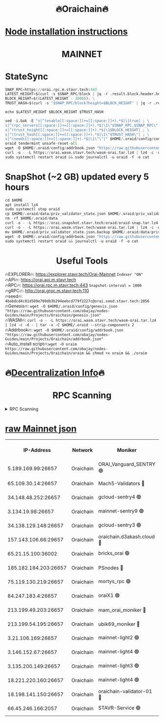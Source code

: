 <h1 align="center"> 🔥Oraichain🔥</h1>

[Node installation instructions](https://github.com/obajay/nodes-Guides/tree/main/Projects/Oraichain)
=
<h1 align="center"> MAINNET</h1>

# StateSync
```python
SNAP_RPC=https://orai.rpc.m.stavr.tech:443
LATEST_HEIGHT=$(curl -s $SNAP_RPC/block | jq -r .result.block.header.height); \
BLOCK_HEIGHT=$((LATEST_HEIGHT - 1000)); \
TRUST_HASH=$(curl -s "$SNAP_RPC/block?height=$BLOCK_HEIGHT" | jq -r .result.block_id.hash)

echo $LATEST_HEIGHT $BLOCK_HEIGHT $TRUST_HASH

sed -i.bak -E "s|^(enable[[:space:]]+=[[:space:]]+).*$|\1true| ; \
s|^(rpc_servers[[:space:]]+=[[:space:]]+).*$|\1\"$SNAP_RPC,$SNAP_RPC\"| ; \
s|^(trust_height[[:space:]]+=[[:space:]]+).*$|\1$BLOCK_HEIGHT| ; \
s|^(trust_hash[[:space:]]+=[[:space:]]+).*$|\1\"$TRUST_HASH\"| ; \
s|^(seeds[[:space:]]+=[[:space:]]+).*$|\1\"\"|" $HOME/.oraid/config/config.toml
oraid tendermint unsafe-reset-all
wget -O $HOME/.oraid/config/addrbook.json "https://raw.githubusercontent.com/obajay/nodes-Guides/main/Projects/Oraichain/addrbook.json"
curl -o - -L https://orai.wasm.stavr.tech/wasm-orai.tar.lz4 | lz4 -c -d - | tar -x -C $HOME/.oraid --strip-components 2
sudo systemctl restart oraid && sudo journalctl -u oraid -f -o cat
```
# SnapShot (~2 GB) updated every 5 hours
```python
cd $HOME
apt install lz4
sudo systemctl stop oraid
cp $HOME/.oraid/data/priv_validator_state.json $HOME/.oraid/priv_validator_state.json.backup
rm -rf $HOME/.oraid/data
curl -o - -L https://orai.snapshot.stavr.tech/oraid/oraid-snap.tar.lz4 | lz4 -c -d - | tar -x -C $HOME/.oraid --strip-components 2
curl -o - -L https://orai.wasm.stavr.tech/wasm-orai.tar.lz4 | lz4 -c -d - | tar -x -C $HOME/.oraid --strip-components 2
mv $HOME/.oraid/priv_validator_state.json.backup $HOME/.oraid/data/priv_validator_state.json
wget -O $HOME/.oraid/config/addrbook.json "https://raw.githubusercontent.com/obajay/nodes-Guides/main/Projects/Oraichain/addrbook.json"
sudo systemctl restart oraid && journalctl -u oraid -f -o cat
```

 <h1 align="center"> Useful Tools</h1>

🔥EXPLORER🔥:     https://explorer.stavr.tech/Orai-Mainnet        `Indexer "ON"` \
🔥API🔥:          https://orai.api.m.stavr.tech \
🔥RPC🔥:          https://orai.rpc.m.stavr.tech:443              `Snapshot-interval = 1000` \
🔥gRPC🔥:         http://orai.grpc.m.stavr.tech:110 \
🔥seed🔥:      `4babdcd4c81d589e789db3b294eebcd779f2227c@orai.seed.stavr.tech:2056` \
🔥Genesis🔥:   `wget -O $HOME/.oraid/config/genesis.json "https://raw.githubusercontent.com/obajay/nodes-Guides/main/Projects/Oraichain/genesis.json"` \
🔥WASM🔥:      `curl -o - -L https://orai.wasm.stavr.tech/wasm-orai.tar.lz4 | lz4 -c -d - | tar -x -C $HOME/.oraid --strip-components 2` \
🔥Addrbook🔥:  `wget -O $HOME/.oraid/config/addrbook.json "https://raw.githubusercontent.com/obajay/nodes-Guides/main/Projects/Oraichain/addrbook.json"` \
🔥Auto_install script🔥:`wget -O oraim https://raw.githubusercontent.com/obajay/nodes-Guides/main/Projects/Oraichain/oraim && chmod +x oraim && ./oraim`

🔥[Decentralization Info](https://github.com/obajay/StateSync-snapshots/tree/main/Projects/Oraichain/Decentralization)🔥
=
<h1 align="center"> RPC Scanning</h1>

<details>
<summary>RPC Scanning</summary>

<h2 align="center"> We scan nodes in real time every 4 hours. And we provide the final result of RPC endpoints.
We cannot influence the operation of these nodes in any way. </h2>


```python
If Voting Power is higher than 0 --> then the Node is a validator of the network and may be subject to attack and be a potential threat to the chain.
```
```python
We marked such validators with a red symbol
```

</details>

[raw Mainnet json](https://rpc-check.oraim.stavr.tech/oraim/rpc-oraim-result.json)
=


<table><tr><th>IP-Address</th><th>Network</th><th>Moniker</th><th>Latest Block Height</th><th>Earliest Block Height</th><th>Catching Up</th><th>Tx Index</th><th>Voting Power</th><th>Scan Time</th></tr><tr><td>5.189.169.99:26657</td><td>Oraichain</td><td>ORAI_Vanguard_SENTRY 🟢</td><td>16718714</td><td>0</td><td>False</td><td>off</td><td>0</td><td>2024-03-22T06:24:26.021377035UTC</td></tr><tr><td>65.109.30.14:26657</td><td>Oraichain</td><td>Mach5-Validators 🔴</td><td>16718871</td><td>0</td><td>False</td><td>off</td><td>212</td><td>2024-03-22T06:27:32.920574732UTC</td></tr><tr><td>34.148.48.252:26657</td><td>Oraichain</td><td>gcloud-sentry4 🟢</td><td>16718743</td><td>1</td><td>False</td><td>on</td><td>0</td><td>2024-03-22T06:24:58.144376229UTC</td></tr><tr><td>3.134.19.98:26657</td><td>Oraichain</td><td>mainnet-sentry9 🟢</td><td>16718777</td><td>1</td><td>False</td><td>on</td><td>0</td><td>2024-03-22T06:25:45.344399666UTC</td></tr><tr><td>34.138.129.148:26657</td><td>Oraichain</td><td>gcloud-sentry3 🟢</td><td>16718819</td><td>1</td><td>False</td><td>on</td><td>0</td><td>2024-03-22T06:26:31.682778695UTC</td></tr><tr><td>157.143.106.66:29657</td><td>Oraichain</td><td>oraichain.d3akash.cloud 🔴</td><td>16718753</td><td>15047495</td><td>False</td><td>on</td><td>188</td><td>2024-03-22T06:25:15.058114953UTC</td></tr><tr><td>65.21.15.100:36002</td><td>Oraichain</td><td>bricks_orai 🟢</td><td>16718878</td><td>15848470</td><td>False</td><td>on</td><td>0</td><td>2024-03-22T06:27:41.818585311UTC</td></tr><tr><td>185.182.184.203:26657</td><td>Oraichain</td><td>PSnodes 🔴</td><td>16718727</td><td>15946937</td><td>False</td><td>off</td><td>29</td><td>2024-03-22T06:24:40.766651304UTC</td></tr><tr><td>75.119.130.219:26657</td><td>Oraichain</td><td>mortys_rpc 🟢</td><td>16718842</td><td>15960001</td><td>False</td><td>on</td><td>0</td><td>2024-03-22T06:27:01.733867987UTC</td></tr><tr><td>84.247.183.4:26657</td><td>Oraichain</td><td>oraiX1 🟢</td><td>16717546</td><td>16177601</td><td>False</td><td>on</td><td>0</td><td>2024-03-22T06:28:04.744408617UTC</td></tr><tr><td>213.199.49.203:26657</td><td>Oraichain</td><td>mam_orai_moniker 🔴</td><td>16718769</td><td>16268001</td><td>False</td><td>on</td><td>8</td><td>2024-03-22T06:25:32.356579581UTC</td></tr><tr><td>213.199.54.195:26657</td><td>Oraichain</td><td>ubik69_moniker 🔴</td><td>16718735</td><td>16400001</td><td>False</td><td>on</td><td>1830</td><td>2024-03-22T06:24:49.315929735UTC</td></tr><tr><td>3.21.106.169:26657</td><td>Oraichain</td><td>mainnet-light2 🟢</td><td>16718767</td><td>16436001</td><td>False</td><td>on</td><td>0</td><td>2024-03-22T06:25:29.962889037UTC</td></tr><tr><td>3.146.152.67:26657</td><td>Oraichain</td><td>mainnet-light4 🟢</td><td>16718781</td><td>16436001</td><td>False</td><td>on</td><td>0</td><td>2024-03-22T06:25:50.105875147UTC</td></tr><tr><td>3.135.200.149:26657</td><td>Oraichain</td><td>mainnet-light3 🟢</td><td>16718801</td><td>16436001</td><td>False</td><td>on</td><td>0</td><td>2024-03-22T06:26:11.737110991UTC</td></tr><tr><td>18.221.220.160:26657</td><td>Oraichain</td><td>mainnet-light4 🟢</td><td>16718807</td><td>16588001</td><td>False</td><td>on</td><td>0</td><td>2024-03-22T06:26:18.632323808UTC</td></tr><tr><td>18.198.141.150:26657</td><td>Oraichain</td><td>oraichain-validator-01 🔴</td><td>16718873</td><td>16650390</td><td>False</td><td>on</td><td>52570</td><td>2024-03-22T06:27:35.270341532UTC</td></tr><tr><td>66.45.246.166:2057</td><td>Oraichain</td><td>STAVR-Service 🟢</td><td>16718841</td><td>16706001</td><td>False</td><td>on</td><td>0</td><td>2024-03-22T06:26:57.135156428UTC</td></tr></table>
